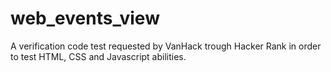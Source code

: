 # web_events_view
A verification code test requested by VanHack trough Hacker Rank in order to test HTML, CSS and Javascript abilities. 

